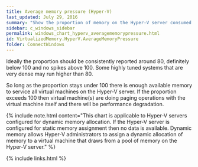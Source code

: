 ```yaml
---
title: Average memory pressure (Hyper-V)
last_updated: July 29, 2016
summary: "Show the proportion of memory on the Hyper-V server consumed by all the virtual machines on the server over time."
sidebar: c_windows_sidebar
permalink: windows_chart_hyperv_averagememorypressure.html
id: VirtualizedMemory.HyperV.AverageMemoryPressure
folder: ConnectWindows
---
```




Ideally the proportion should be consistently reported around 80, definitely below 100 and no spikes above 100. Some highly tuned systems that are very dense may run higher than 80.

So long as the proportion stays under 100 there is enough available memory to service all virtual machines on the Hyper-V server. If the proportion exceeds 100 then virtual machine(s) are doing paging operations with the virtual machine itself and there will be performance degradation.

{% include note.html content="This chart is applicable to Hyper-V servers configured for dynamic memory allocation. If the Hyper-V server is configured for static memory assignment then no data is available. Dynamic memory allows Hyper-V administrators to assign a dynamic allocation of memory to a virtual machine that draws from a pool of memory on the Hyper-V server." %}


{% include links.html %}
